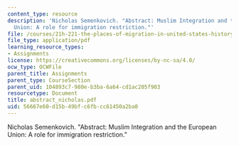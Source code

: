 ```yaml
---
content_type: resource
description: 'Nicholas Semenkovich. "Abstract: Muslim Integration and the European
  Union: A role for immigration restriction."'
file: /courses/21h-221-the-places-of-migration-in-united-states-history-fall-2006/56667e60d15b49bfc6fbcc61450a2ba0_abstract_nicholas.pdf
file_type: application/pdf
learning_resource_types:
- Assignments
license: https://creativecommons.org/licenses/by-nc-sa/4.0/
ocw_type: OCWFile
parent_title: Assignments
parent_type: CourseSection
parent_uid: 104893c7-980e-b3ba-6a64-cd1ac205f903
resourcetype: Document
title: abstract_nicholas.pdf
uid: 56667e60-d15b-49bf-c6fb-cc61450a2ba0
---
```

Nicholas Semenkovich. "Abstract: Muslim Integration and the European Union: A role for immigration restriction."